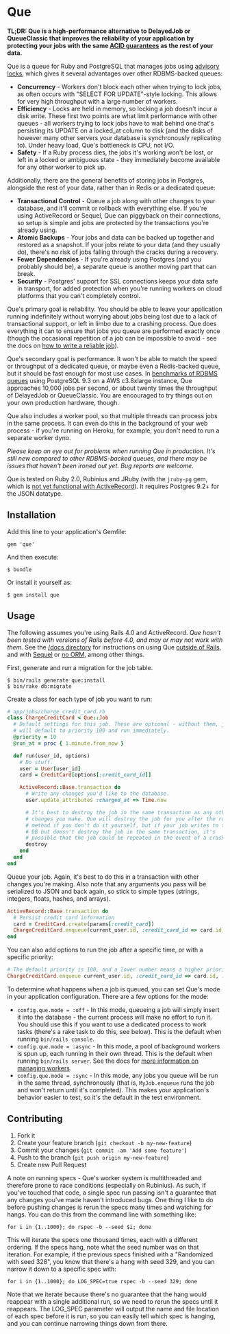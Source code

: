 # Que

**TL;DR: Que is a high-performance alternative to DelayedJob or QueueClassic that improves the reliability of your application by protecting your jobs with the same [ACID guarantees](https://en.wikipedia.org/wiki/ACID) as the rest of your data.**

Que is a queue for Ruby and PostgreSQL that manages jobs using [advisory locks](http://www.postgresql.org/docs/current/static/explicit-locking.html#ADVISORY-LOCKS), which gives it several advantages over other RDBMS-backed queues:

  * **Concurrency** - Workers don't block each other when trying to lock jobs, as often occurs with "SELECT FOR UPDATE"-style locking. This allows for very high throughput with a large number of workers.
  * **Efficiency** - Locks are held in memory, so locking a job doesn't incur a disk write. These first two points are what limit performance with other queues - all workers trying to lock jobs have to wait behind one that's persisting its UPDATE on a locked_at column to disk (and the disks of however many other servers your database is synchronously replicating to). Under heavy load, Que's bottleneck is CPU, not I/O.
  * **Safety** - If a Ruby process dies, the jobs it's working won't be lost, or left in a locked or ambiguous state - they immediately become available for any other worker to pick up.

Additionally, there are the general benefits of storing jobs in Postgres, alongside the rest of your data, rather than in Redis or a dedicated queue:

  * **Transactional Control** - Queue a job along with other changes to your database, and it'll commit or rollback with everything else. If you're using ActiveRecord or Sequel, Que can piggyback on their connections, so setup is simple and jobs are protected by the transactions you're already using.
  * **Atomic Backups** - Your jobs and data can be backed up together and restored as a snapshot. If your jobs relate to your data (and they usually do), there's no risk of jobs falling through the cracks during a recovery.
  * **Fewer Dependencies** - If you're already using Postgres (and you probably should be), a separate queue is another moving part that can break.
  * **Security** - Postgres' support for SSL connections keeps your data safe in transport, for added protection when you're running workers on cloud platforms that you can't completely control.

Que's primary goal is reliability. You should be able to leave your application running indefinitely without worrying about jobs being lost due to a lack of transactional support, or left in limbo due to a crashing process. Que does everything it can to ensure that jobs you queue are performed exactly once (though the occasional repetition of a job can be impossible to avoid - see the docs on [how to write a reliable job](https://github.com/chanks/que/blob/master/docs/writing_reliable_jobs.md)).

Que's secondary goal is performance. It won't be able to match the speed or throughput of a dedicated queue, or maybe even a Redis-backed queue, but it should be fast enough for most use cases. In [benchmarks of RDBMS queues](https://github.com/chanks/queue-shootout) using PostgreSQL 9.3 on a AWS c3.8xlarge instance, Que approaches 10,000 jobs per second, or about twenty times the throughput of DelayedJob or QueueClassic. You are encouraged to try things out on your own production hardware, though.

Que also includes a worker pool, so that multiple threads can process jobs in the same process. It can even do this in the background of your web process - if you're running on Heroku, for example, you don't need to run a separate worker dyno.

*Please keep an eye out for problems when running Que in production. It's still new compared to other RDBMS-backed queues, and there may be issues that haven't been ironed out yet. Bug reports are welcome.*

Que is tested on Ruby 2.0, Rubinius and JRuby (with the `jruby-pg` gem, which is [not yet functional with ActiveRecord](https://github.com/chanks/que/issues/4#issuecomment-29561356)). It requires Postgres 9.2+ for the JSON datatype.


## Installation

Add this line to your application's Gemfile:

    gem 'que'

And then execute:

    $ bundle

Or install it yourself as:

    $ gem install que


## Usage

The following assumes you're using Rails 4.0 and ActiveRecord. *Que hasn't been tested with versions of Rails before 4.0, and may or may not work with them.* See the [/docs directory](https://github.com/chanks/que/blob/master/docs) for instructions on using Que [outside of Rails](https://github.com/chanks/que/blob/master/docs/advanced_setup.md), and with [Sequel](https://github.com/chanks/que/blob/master/docs/using_sequel.md) or [no ORM](https://github.com/chanks/que/blob/master/docs/using_plain_connections.md), among other things.

First, generate and run a migration for the job table.

    $ bin/rails generate que:install
    $ bin/rake db:migrate

Create a class for each type of job you want to run:


``` ruby
# app/jobs/charge_credit_card.rb
class ChargeCreditCard < Que::Job
  # Default settings for this job. These are optional - without them, jobs
  # will default to priority 100 and run immediately.
  @priority = 10
  @run_at = proc { 1.minute.from_now }

  def run(user_id, options)
    # Do stuff.
    user = User[user_id]
    card = CreditCard[options[:credit_card_id]]

    ActiveRecord::Base.transaction do
      # Write any changes you'd like to the database.
      user.update_attributes :charged_at => Time.now

      # It's best to destroy the job in the same transaction as any other
      # changes you make. Que will destroy the job for you after the run
      # method if you don't do it yourself, but if your job writes to the
      # DB but doesn't destroy the job in the same transaction, it's
      # possible that the job could be repeated in the event of a crash.
      destroy
    end
  end
end
```

Queue your job. Again, it's best to do this in a transaction with other changes you're making. Also note that any arguments you pass will be serialized to JSON and back again, so stick to simple types (strings, integers, floats, hashes, and arrays).

``` ruby
ActiveRecord::Base.transaction do
  # Persist credit card information
  card = CreditCard.create(params[:credit_card])
  ChargeCreditCard.enqueue(current_user.id, :credit_card_id => card.id)
end
```

You can also add options to run the job after a specific time, or with a specific priority:

``` ruby
# The default priority is 100, and a lower number means a higher priority. 5 would be very important.
ChargeCreditCard.enqueue current_user.id, :credit_card_id => card.id, :run_at => 1.day.from_now, :priority => 5
```

To determine what happens when a job is queued, you can set Que's mode in your application configuration. There are a few options for the mode:

  * `config.que.mode = :off` - In this mode, queueing a job will simply insert it into the database - the current process will make no effort to run it. You should use this if you want to use a dedicated process to work tasks (there's a rake task to do this, see below). This is the default when running `bin/rails console`.
  * `config.que.mode = :async` - In this mode, a pool of background workers is spun up, each running in their own thread. This is the default when running `bin/rails server`. See the docs for [more information on managing workers](https://github.com/chanks/que/blob/master/docs/managing_workers.md).
  * `config.que.mode = :sync` - In this mode, any jobs you queue will be run in the same thread, synchronously (that is, `MyJob.enqueue` runs the job and won't return until it's completed). This makes your application's behavior easier to test, so it's the default in the test environment.

## Contributing

  1. Fork it
  2. Create your feature branch (`git checkout -b my-new-feature`)
  3. Commit your changes (`git commit -am 'Add some feature'`)
  4. Push to the branch (`git push origin my-new-feature`)
  5. Create new Pull Request
  
A note on running specs - Que's worker system is multithreaded and therefore prone to race conditions (especially on Rubinius). As such, if you've touched that code, a single spec run passing isn't a guarantee that any changes you've made haven't introduced bugs. One thing I like to do before pushing changes is rerun the specs many times and watching for hangs. You can do this from the command line with something like:

    for i in {1..1000}; do rspec -b --seed $i; done

This will iterate the specs one thousand times, each with a different ordering. If the specs hang, note what the seed number was on that iteration. For example, if the previous specs finished with a "Randomized with seed 328", you know that there's a hang with seed 329, and you can narrow it down to a specific spec with:

    for i in {1..1000}; do LOG_SPEC=true rspec -b --seed 329; done

Note that we iterate because there's no guarantee that the hang would reappear with a single additional run, so we need to rerun the specs until it reappears. The LOG_SPEC parameter will output the name and file location of each spec before it is run, so you can easily tell which spec is hanging, and you can continue narrowing things down from there.
